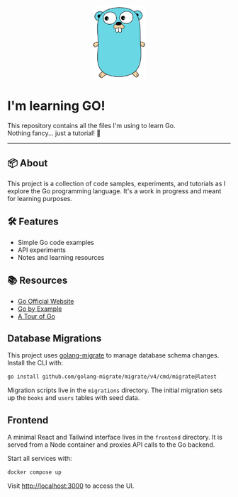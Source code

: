
<div align="center">
    <img src="https://raw.githubusercontent.com/golang-samples/gopher-vector/master/gopher.svg" alt="Go Gopher" width="120"/>
</div>

# I'm learning GO!

This repository contains all the files I'm using to learn Go.  
Nothing fancy... just a tutorial! 🚀

---

## 📦 About

This project is a collection of code samples, experiments, and tutorials as I explore the Go programming language. It's a work in progress and meant for learning purposes.

## 🛠️ Features

- Simple Go code examples
- API experiments
- Notes and learning resources

## 📚 Resources

- [Go Official Website](https://golang.org/)
- [Go by Example](https://gobyexample.com/)
- [A Tour of Go](https://tour.golang.org/)

## Database Migrations

This project uses [golang-migrate](https://github.com/golang-migrate/migrate) to manage database schema changes. Install the CLI with:

```bash
go install github.com/golang-migrate/migrate/v4/cmd/migrate@latest
```

Migration scripts live in the `migrations` directory. The initial migration sets up the `books` and `users` tables with seed data.


## Frontend

A minimal React and Tailwind interface lives in the `frontend` directory. It is served from a Node container and proxies API calls to the Go backend.

Start all services with:

```bash
docker compose up
```

Visit [http://localhost:3000](http://localhost:3000) to access the UI.
